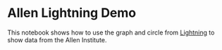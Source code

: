 # Allen Lightning Demo

This notebook shows how to use the graph and circle from [Lightning](http://lightning-viz.org) to show data from the Allen Institute.

